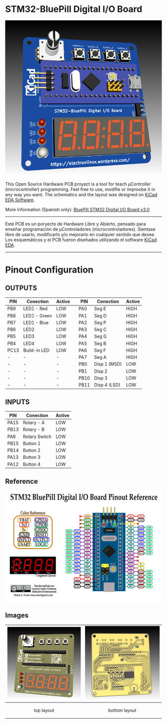 # STM32-BluePill Digital I/O Board

![STM32-BluePill Digital I/O Boadr](images/layout-bluepill.png)

This Open Source Hardware PCB proyect is a tool for teach µController (microcontroller) programming. Feel free to use, modifie or improobe it in any way you want. The schematics and the layout was designed on [KiCad EDA Software](https://kicad-pcb.org/).

More information (Spanish only): [BluePill STM32 Digital I/O Board v3.0](https://electronlinux.wordpress.com/2021/08/18/blue-pill-stm32-digital-i-o-board-v3-0/)

- - -

Este PCB es un poryecto de Hardware Libre y Abierto, pensado para enseñar programación de µControladores (microcontroladores). Sientase libre de usarlo, modificarlo y/o mejorarlo en cualquier sentido que desee. Los esquemáticos y el PCB fueron diseñados utilizando el software [KiCad EDA](https://kicad-pcb.org/).

- - -


# Pinout Configuration

## OUTPUTS

| PIN  | Conection     | Active | | PIN  | Conection     | Active |
|------|---------------|--------|-|------|---------------|--------|
| PB9  | LED1 - Red    | LOW    | | PA0  |  Seg E        |  HIGH  |
| PB8  | LED1 - Green  | LOW    | | PA1  |  Seg D        |  HIGH  |
| PB7  | LED1 - Blue   | LOW    | | PA2  |  Seg P        |  HIGH  | 
| PB6  | LED2          | LOW    | | PA3  |  Seg C        |  HIGH  |
| PB5  | LED3          | LOW    | | PA4  |  Seg G        |  HIGH  |
| PB4  | LED4          | LOW    | | PA5  |  Seg B        |  HIGH  |
| PC13 | Build-in LED  | LOW    | | PA6  |  Seg F        |  HIGH  |
|  -   |      -        |   -    | | PA7  |  Seg A        |  HIGH  |
|  -   |      -        |   -    | | PB0  |  Disp 1 (MSD) |  LOW   |
|  -   |      -        |   -    | | PB1  |  Disp 2       |  LOW   |
|  -   |      -        |   -    | | PB10 |  Disp 3       |  LOW   |
|  -   |      -        |   -    | | PB11 |  Disp 4 (LSD) |  LOW   |

## INPUTS

| PIN  | Conection     | Active |
|------|---------------|--------|
| PA15 | Rotary - A    | LOW    |
| PB13 | Rotary - B    | LOW    |
| PA8  | Rotary Switch | LOW    |
| PB15 | Button 1      | LOW    |
| PB14 | Button 2      | LOW    |
| PA13 | Button 3      | LOW    |
| PA12 | Button 4      | LOW    |

## Reference

![Pinout reference](images/stm32iomod_reference.png)

## Images

| ![top layout](images/layout-top.png) | ![bottom layout](images/layout-bottom.png)|
|-|-|
|<p style="text-align:center;">top layout</p>|<p style="text-align:center;">bottom layout</p>|
